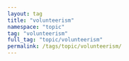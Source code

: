 ```yaml
---
layout: tag
title: "volunteerism"
namespace: "topic"
tag: "volunteerism"
full_tag: "topic/volunteerism"
permalink: /tags/topic/volunteerism/
---
```

